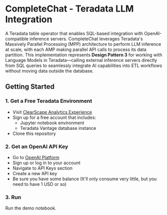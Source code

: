 # CompleteChat - Teradata LLM Integration

A Teradata table operator that enables SQL-based integration with OpenAI-compatible inference servers. 
CompleteChat leverages Teradata's Massively Parallel Processing (MPP) architecture to perform LLM inference at scale, 
with each AMP making parallel API calls to process its data partition. This implementation represents **Design Pattern 3** for working with Language Models in Teradata—calling external inference servers directly from SQL queries to seamlessly integrate AI capabilities into ETL workflows without moving data outside the database.

## Getting Started

### 1. Get a Free Teradata Environment
- Visit [ClearScape Analytics Experience](https://clearscape.teradata.com/)
- Sign up for a free account that includes:
  - Jupyter notebook environment
  - Teradata Vantage database instance
- Clone this repository 

### 2. Get an OpenAI API Key
- Go to [OpenAI Platform](https://platform.openai.com/)
- Sign up or log in to your account
- Navigate to API Keys section
- Create a new API key
- Be sure you have some balance (It'll only consume very little, but you need to have 1 USD or so)

### 3. Run
Run the demo notebook.

